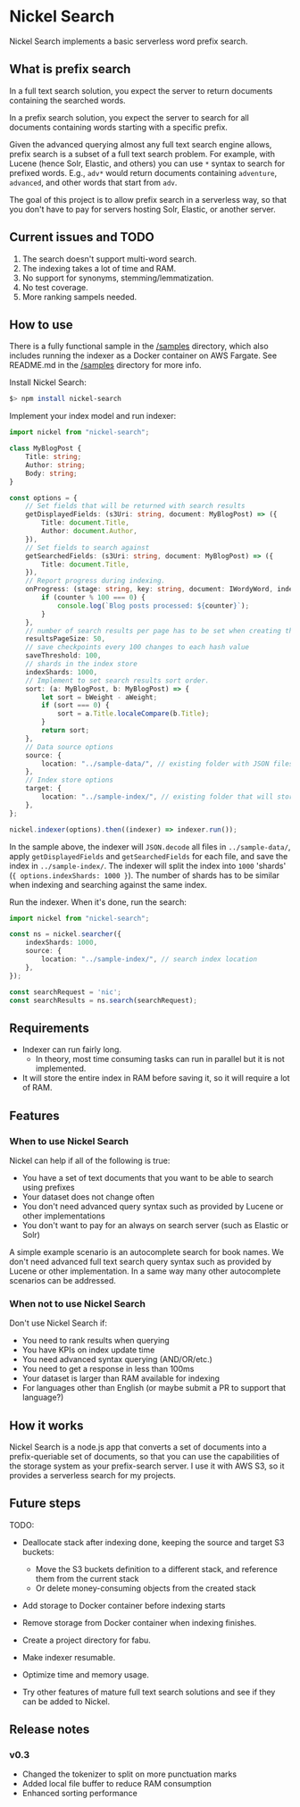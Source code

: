 # Nickel Search

Nickel Search implements a basic serverless word prefix search.

## What is prefix search

In a full text search solution, you expect the server to return documents containing the searched words.

In a prefix search solution, you expect the server to search for all documents containing words starting with a specific prefix.

Given the advanced querying almost any full text search engine allows, prefix search is a subset of a full text search problem. For example, with Lucene (hence Solr, Elastic, and others) you can use `*` syntax to search for prefixed words. E.g., `adv*` would return documents containing `adventure`, `advanced`, and other words that start from `adv`.

The goal of this project is to allow prefix search in a serverless way, so that you don't have to pay for servers hosting Solr, Elastic, or another server.

## Current issues and TODO

1. The search doesn't support multi-word search.
2. The indexing takes a lot of time and RAM.
3. No support for synonyms, stemming/lemmatization.
4. No test coverage.
5. More ranking sampels needed.

## How to use

There is a fully functional sample in the [/samples](/samples) directory, which also includes running the indexer as a Docker container on AWS Fargate. See README.md in the [/samples](/samples) directory for more info.

Install Nickel Search:

```bash
$> npm install nickel-search
```

Implement your index model and run indexer:

```typescript
import nickel from "nickel-search";

class MyBlogPost {
    Title: string;
    Author: string;
    Body: string;
}

const options = {
    // Set fields that will be returned with search results
    getDisplayedFields: (s3Uri: string, document: MyBlogPost) => ({
        Title: document.Title,
        Author: document.Author,
    }),
    // Set fields to search against
    getSearchedFields: (s3Uri: string, document: MyBlogPost) => ({
        Title: document.Title,
    }),
    // Report progress during indexing.
    onProgress: (stage: string, key: string, document: IWordyWord, indexEntries: IIndexEntry[], counter: number) => {
        if (counter % 100 === 0) {
            console.log(`Blog posts processed: ${counter}`);
        }
    },
    // number of search results per page has to be set when creating the index
    resultsPageSize: 50,
    // save checkpoints every 100 changes to each hash value
    saveThreshold: 100,
    // shards in the index store
    indexShards: 1000,
    // Implement to set search results sort order.
    sort: (a: MyBlogPost, b: MyBlogPost) => {
        let sort = bWeight - aWeight;
        if (sort === 0) {
            sort = a.Title.localeCompare(b.Title);
        }
        return sort;
    },
    // Data source options
    source: {
        location: "../sample-data/", // existing folder with JSON files matching MyBlogPost
    },
    // Index store options
    target: {
        location: "../sample-index/", // existing folder that will store the search index
    },
};

nickel.indexer(options).then((indexer) => indexer.run());
```

In the sample above, the indexer will `JSON.decode` all files in `../sample-data/`, apply `getDisplayedFields` and `getSearchedFields` for each file, and save the index in `../sample-index/`. The indexer will split the index into `1000` 'shards' (`{ options.indexShards: 1000 }`). The number of shards has to be similar when indexing and searching against the same index.

Run the indexer. When it's done, run the search:

```typescript
import nickel from "nickel-search";

const ns = nickel.searcher({
    indexShards: 1000,
    source: {
        location: "../sample-index/", // search index location
    },
});

const searchRequest = 'nic';
const searchResults = ns.search(searchRequest);
```

## Requirements

* Indexer can run fairly long.
  * In theory, most time consuming tasks can run in parallel but it is not implemented.
* It will store the entire index in RAM before saving it, so it will require a lot of RAM.

## Features

### When to use Nickel Search

Nickel can help if all of the following is true:

* You have a set of text documents that you want to be able to search using prefixes
* Your dataset does not change often
* You don't need advanced query syntax such as provided by Lucene or other implementations
* You don't want to pay for an always on search server (such as Elastic or Solr)

A simple example scenario is an autocomplete search for book names. We don't need advanced full text search query syntax such as provided by Lucene or other implementation. In a same way many other autocomplete scenarios can be addressed.

### When not to use Nickel Search

Don't use Nickel Search if:

* You need to rank results when querying
* You have KPIs on index update time
* You need advanced syntax querying (AND/OR/etc.)
* You need to get a response in less than 100ms
* Your dataset is larger than RAM available for indexing
* For languages other than English (or maybe submit a PR to support that language?)

## How it works

Nickel Search is a node.js app that converts a set of documents into a prefix-queriable set of documents, so that you can use the capabilities of the storage system as your prefix-search server. I use it with AWS S3, so it provides a serverless search for my projects.

## Future steps

TODO:

* Deallocate stack after indexing done, keeping the source and target S3 buckets:
  * Move the S3 buckets definition to a different stack, and reference them from the current stack
  * Or delete money-consuming objects from the created stack
* Add storage to Docker container before indexing starts
* Remove storage from Docker container when indexing finishes.
* Create a project directory for fabu.

* Make indexer resumable.
* Optimize time and memory usage.
* Try other features of mature full text search solutions and see if they can be added to Nickel.

## Release notes

### v0.3

* Changed the tokenizer to split on more punctuation marks
* Added local file buffer to reduce RAM consumption
* Enhanced sorting performance
